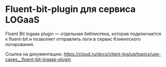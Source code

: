 # Fluent-bit-plugin для сервиса LOGaaS

Fluent Bit logaas plugin — отдельная библиотека, которая подключается к fluent-bit и позволяет отправлять логи в сервис Клиентского логирования.

Ссылка на документацию: https://cloud.ru/docs/client-log/ug/topics/use-cases__fluent-bit-logaas-plugin